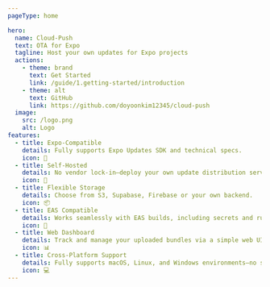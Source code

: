 ```yaml
---
pageType: home

hero:
  name: Cloud-Push
  text: OTA for Expo
  tagline: Host your own updates for Expo projects
  actions:
    - theme: brand
      text: Get Started
      link: /guide/1.getting-started/introduction
    - theme: alt
      text: GitHub
      link: https://github.com/doyoonkim12345/cloud-push
  image:
    src: /logo.png
    alt: Logo
features:
  - title: Expo-Compatible
    details: Fully supports Expo Updates SDK and technical specs.
    icon: 🔄
  - title: Self-Hosted
    details: No vendor lock-in—deploy your own update distribution server.
    icon: 📡
  - title: Flexible Storage
    details: Choose from S3, Supabase, Firebase or your own backend.
    icon: 📦
  - title: EAS Compatible
    details: Works seamlessly with EAS builds, including secrets and runtime versioning.
    icon: 🧪
  - title: Web Dashboard
    details: Track and manage your uploaded bundles via a simple web UI.
    icon: 📊
  - title: Cross-Platform Support
    details: Fully supports macOS, Linux, and Windows environments—no system lock-in.
    icon: 💻
---
```

